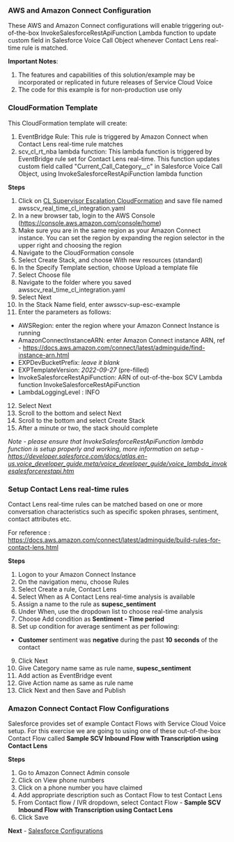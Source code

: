 ### AWS and Amazon Connect Configuration

These AWS and Amazon Connect configurations will enable triggering out-of-the-box InvokeSalesforceRestApiFunction Lambda function to update custom field in Salesforce Voice Call Object whenever Contact Lens real-time rule is matched.

**Important Notes**:

1. The features and capabilities of this solution/example may be incorporated or replicated in future releases of Service Cloud Voice
2. The code for this example is for non-production use only

### CloudFormation Template

This CloudFormation template will create:

1. EventBridge Rule: This rule is triggered by Amazon Connect when Contact Lens real-time rule matches
2. scv_cl_rt_nba lambda function: This lambda function is triggered by EventBridge rule set for Contact Lens real-time. This function updates custom field called "Current_Call_Category\_\_c" in Salesforce Voice Call Object, using InvokeSalesforceRestApiFunction lambda function

**Steps**

1. Click on [CL Supervisor Escalation CloudFormation](/Examples/AWSSCV-ContactLens-SupervisorEscalation/CloudFormation/awsscv_real_time_cl_integration.yaml) and save file named awsscv_real_time_cl_integration.yaml
2. In a new browser tab, login to the AWS Console (https://console.aws.amazon.com/console/home)
3. Make sure you are in the same region as your Amazon Connect instance. You can set the region by expanding the region
   selector in the upper right and choosing the region
4. Navigate to the CloudFormation console
5. Select Create Stack, and choose With new resources (standard)
6. In the Specify Template section, choose Upload a template file
7. Select Choose file
8. Navigate to the folder where you saved awsscv_real_time_cl_integration.yaml
9. Select Next
10. In the Stack Name field, enter awsscv-sup-esc-example
11. Enter the parameters as follows:

- AWSRegion: enter the region where your Amazon Connect Instance is running
- AmazonConnectInstanceARN: enter Amazon Connect instance ARN, ref - https://docs.aws.amazon.com/connect/latest/adminguide/find-instance-arn.html
- EXPDevBucketPrefix: _leave it blank_
- EXPTemplateVersion: _2022-09-27_ (pre-filled)
- InvokeSalesforceRestApiFunction: ARN of out-of-the-box SCV Lambda function InvokeSalesforceRestApiFunction
- LambdaLoggingLevel : INFO

12. Select Next
13. Scroll to the bottom and select Next
14. Scroll to the bottom and select Create Stack
15. After a minute or two, the stack should complete

_Note - please ensure that InvokeSalesforceRestApiFunction lambda function is setup properly and working, more information on setup - https://developer.salesforce.com/docs/atlas.en-us.voice_developer_guide.meta/voice_developer_guide/voice_lambda_invokesalesforcerestapi.htm_

### Setup Contact Lens real-time rules

Contact Lens real-time rules can be matched based on one or more conversation characteristics such as specific spoken phrases, sentiment, contact attributes etc.

For reference : https://docs.aws.amazon.com/connect/latest/adminguide/build-rules-for-contact-lens.html

**Steps**

1. Logon to your Amazon Connect Instance
2. On the navigation menu, choose Rules
3. Select Create a rule, Contact Lens
4. Select When as A Contact Lens real-time analysis is available
5. Assign a name to the rule as **supesc_sentiment**
6. Under When, use the dropdown list to choose real-time analysis
7. Choose Add condition as **Sentiment - Time period**
8. Set up condition for average sentiment as per following:

- **Customer** sentiment was **negative** during the past **10** **seconds** of the contact

9. Click Next
10. Give Category name same as rule name, **supesc_sentiment**
11. Add action as EventBridge event
12. Give Action name as same as rule name
13. Click Next and then Save and Publish

### Amazon Connect Contact Flow Configurations

Salesforce provides set of example Contact Flows with Service Cloud Voice setup. For this exercise we are going to using one of these out-of-the-box Contact Flow called **Sample SCV Inbound Flow with Transcription using Contact Lens**

**Steps**

1. Go to Amazon Connect Admin console
2. Click on View phone numbers
3. Click on a phone number you have claimed
4. Add appropriate description such as Contact Flow to test Contact Lens
5. From Contact flow / IVR dropdown, select Contact Flow - **Sample SCV Inbound Flow with Transcription using Contact Lens**
6. Click Save

**Next** - [Salesforce Configurations](deployment_salesforce.md)

